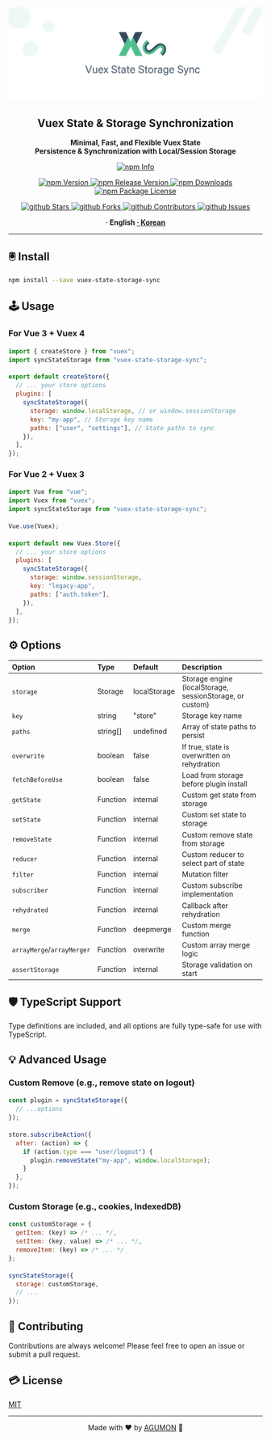 <p align="center">
  <img src="https://github.com/ljlm0402/vuex-state-storage-sync/raw/images/logo.jpg" alt="logo" width="600" />
</p>

<h2 align="center">Vuex State & Storage Synchronization</h2>
<p align="center">
  <b>
    Minimal, Fast, and Flexible Vuex State <br>
    Persistence & Synchronization with Local/Session Storage
  </b>
</p>

<p align ="center">
    <a href="https://nodei.co/npm/vuex-state-storage-sync" target="_blank">
      <img src="https://nodei.co/npm/vuex-state-storage-sync.png" alt="npm Info" />
  </a>
</p>

<p align="center">
    <a href="http://npm.im/vuex-state-storage-sync" target="_blank">
      <img src="https://img.shields.io/npm/v/vuex-state-storage-sync.svg" alt="npm Version" />
    </a>
    <a href="http://npm.im/vuex-state-storage-sync" target="_blank">
      <img src="https://img.shields.io/github/v/release/ljlm0402/vuex-state-storage-sync" alt="npm Release Version" />
    </a>
    <a href="http://npm.im/vuex-state-storage-sync" target="_blank">
      <img src="https://img.shields.io/npm/dm/vuex-state-storage-sync.svg" alt="npm Downloads" />
    </a>
    <a href="http://npm.im/vuex-state-storage-sync" target="_blank">
      <img src="https://img.shields.io/npm/l/vuex-state-storage-sync.svg" alt="npm Package License" />
    </a>
</p>

<p align="center">
  <a href="https://github.com/ljlm0402/vuex-state-storage-sync/stargazers" target="_blank">
    <img src="https://img.shields.io/github/stars/ljlm0402/vuex-state-storage-sync" alt="github Stars" />
  </a>
  <a href="https://github.com/ljlm0402/vuex-state-storage-sync/network/members" target="_blank">
    <img src="https://img.shields.io/github/forks/ljlm0402/vuex-state-storage-sync" alt="github Forks" />
  </a>
  <a href="https://github.com/ljlm0402/vuex-state-storage-sync/stargazers" target="_blank">
    <img src="https://img.shields.io/github/contributors/ljlm0402/vuex-state-storage-sync" alt="github Contributors" />
  </a>
  <a href="https://github.com/ljlm0402/vuex-state-storage-sync/issues" target="_blank">
    <img src="https://img.shields.io/github/issues/ljlm0402/vuex-state-storage-sync" alt="github Issues" />
  </a>
</p>

<p align="center">
  <strong>· English <a href="./README.ko.md">· Korean</a></strong>
</p>

---

## 🖲 Install

```bash
npm install --save vuex-state-storage-sync
```

## 🕹 Usage

### For Vue 3 + Vuex 4

```js
import { createStore } from "vuex";
import syncStateStorage from "vuex-state-storage-sync";

export default createStore({
  // ... your store options
  plugins: [
    syncStateStorage({
      storage: window.localStorage, // or window.sessionStorage
      key: "my-app", // Storage key name
      paths: ["user", "settings"], // State paths to sync
    }),
  ],
});
```

### For Vue 2 + Vuex 3

```js
import Vue from "vue";
import Vuex from "vuex";
import syncStateStorage from "vuex-state-storage-sync";

Vue.use(Vuex);

export default new Vuex.Store({
  // ... your store options
  plugins: [
    syncStateStorage({
      storage: window.sessionStorage,
      key: "legacy-app",
      paths: ["auth.token"],
    }),
  ],
});
```

## ⚙️ Options

| Option                     | Type      | Default      | Description                                              |
| :------------------------- | :-------- | :----------- | :------------------------------------------------------- |
| `storage`                  | Storage   | localStorage | Storage engine (localStorage, sessionStorage, or custom) |
| `key`                      | string    | "store"      | Storage key name                                         |
| `paths`                    | string\[] | undefined    | Array of state paths to persist                          |
| `overwrite`                | boolean   | false        | If true, state is overwritten on rehydration             |
| `fetchBeforeUse`           | boolean   | false        | Load from storage before plugin install                  |
| `getState`                 | Function  | internal     | Custom get state from storage                            |
| `setState`                 | Function  | internal     | Custom set state to storage                              |
| `removeState`              | Function  | internal     | Custom remove state from storage                         |
| `reducer`                  | Function  | internal     | Custom reducer to select part of state                   |
| `filter`                   | Function  | internal     | Mutation filter                                          |
| `subscriber`               | Function  | internal     | Custom subscribe implementation                          |
| `rehydrated`               | Function  | internal     | Callback after rehydration                               |
| `merge`                    | Function  | deepmerge    | Custom merge function                                    |
| `arrayMerge`/`arrayMerger` | Function  | overwrite    | Custom array merge logic                                 |
| `assertStorage`            | Function  | internal     | Storage validation on start                              |

## 🛡 TypeScript Support

Type definitions are included, and all options are fully type-safe for use with TypeScript.

## 💡 Advanced Usage

### Custom Remove (e.g., remove state on logout)

```js
const plugin = syncStateStorage({
  // ...options
});

store.subscribeAction({
  after: (action) => {
    if (action.type === "user/logout") {
      plugin.removeState("my-app", window.localStorage);
    }
  },
});
```

### Custom Storage (e.g., cookies, IndexedDB)

```js
const customStorage = {
  getItem: (key) => /* ... */,
  setItem: (key, value) => /* ... */,
  removeItem: (key) => /* ... */
};

syncStateStorage({
  storage: customStorage,
  // ...
});
```

## 🤝 Contributing

Contributions are always welcome! Please feel free to open an issue or submit a pull request.

## 💳 License

[MIT](LICENSE)

---

<p align="center">
  Made with ❤️ by <a href="https://github.com/ljlm0402">AGUMON</a> 🦖
</p>
